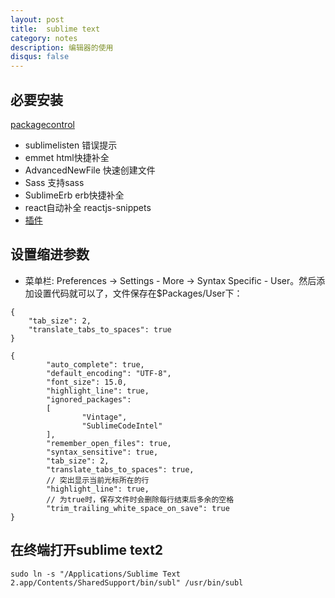 ```yaml
---
layout: post
title:  sublime text
category: notes
description: 编辑器的使用
disqus: false
---
```


## 必要安装

[packagecontrol](https://packagecontrol.io/installation#st2)

* sublimelisten 错误提示
* emmet html快捷补全
* AdvancedNewFile 快速创建文件
* Sass 支持sass
* SublimeErb erb快捷补全
* react自动补全 reactjs-snippets
* [插件](http://aibusy.com/blog/?p=226)

## 设置缩进参数
* 菜单栏: Preferences -> Settings - More -> Syntax Specific - User。然后添加设置代码就可以了，文件保存在$Packages/User下：

```
{
    "tab_size": 2,
    "translate_tabs_to_spaces": true
}
```

```
{
        "auto_complete": true,
        "default_encoding": "UTF-8",
        "font_size": 15.0,
        "highlight_line": true,
        "ignored_packages":
        [
                "Vintage",
                "SublimeCodeIntel"
        ],
        "remember_open_files": true,
        "syntax_sensitive": true,
        "tab_size": 2,
        "translate_tabs_to_spaces": true,
        // 突出显示当前光标所在的行
        "highlight_line": true,
        // 为true时，保存文件时会删除每行结束后多余的空格
        "trim_trailing_white_space_on_save": true
}
```

## 在终端打开sublime text2

```
sudo ln -s "/Applications/Sublime Text 2.app/Contents/SharedSupport/bin/subl" /usr/bin/subl
```